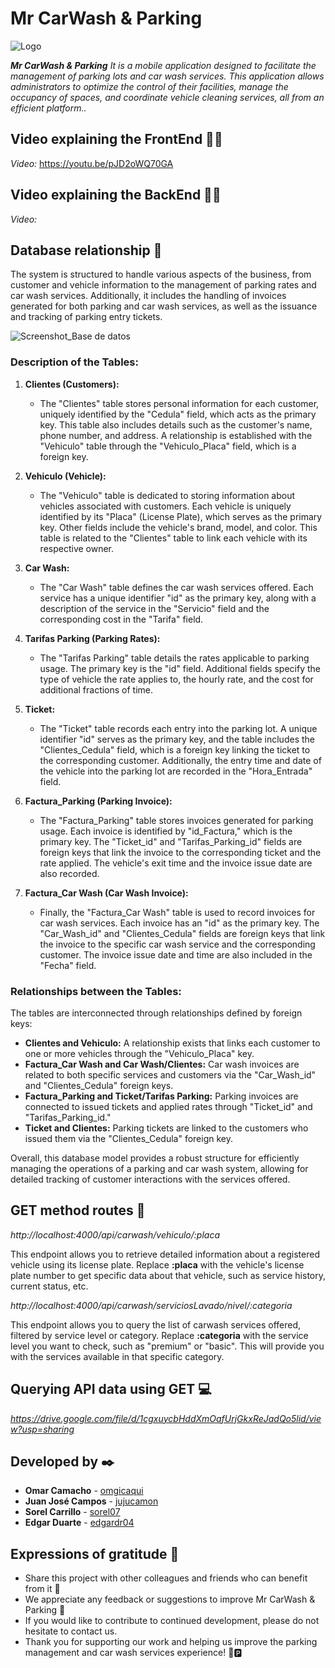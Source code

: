 # Mr CarWash & Parking

![Logo](https://github.com/user-attachments/assets/c7ccd829-0e98-4c36-9944-556a00669ab0)

_**Mr CarWash & Parking** It is a mobile application designed to facilitate the management of parking lots and car wash services. This application allows administrators to optimize the control of their facilities, manage the occupancy of spaces, and coordinate vehicle cleaning services, all from an efficient platform.._

## Video explaining the FrontEnd 📲🚗
_Video:_ https://youtu.be/pJD2oWQ70GA

## Video explaining the BackEnd 📲🚗
_Video:_ 

## Database relationship 🔩

The system is structured to handle various aspects of the business, from customer and vehicle information to the management of parking rates and car wash services. Additionally, it includes the handling of invoices generated for both parking and car wash services, as well as the issuance and tracking of parking entry tickets.

![Screenshot_Base de datos](https://github.com/user-attachments/assets/f2ffc5c1-b01c-417f-a782-ef34d5e66f86)

### Description of the Tables:

1. **Clientes (Customers):**
   - The "Clientes" table stores personal information for each customer, uniquely identified by the "Cedula" field, which acts as the primary key. This table also includes details such as the customer's name, phone number, and address. A relationship is established with the "Vehiculo" table through the "Vehiculo_Placa" field, which is a foreign key.

2. **Vehiculo (Vehicle):**
   - The "Vehiculo" table is dedicated to storing information about vehicles associated with customers. Each vehicle is uniquely identified by its "Placa" (License Plate), which serves as the primary key. Other fields include the vehicle's brand, model, and color. This table is related to the "Clientes" table to link each vehicle with its respective owner.

3. **Car Wash:**
   - The "Car Wash" table defines the car wash services offered. Each service has a unique identifier "id" as the primary key, along with a description of the service in the "Servicio" field and the corresponding cost in the "Tarifa" field.

4. **Tarifas Parking (Parking Rates):**
   - The "Tarifas Parking" table details the rates applicable to parking usage. The primary key is the "id" field. Additional fields specify the type of vehicle the rate applies to, the hourly rate, and the cost for additional fractions of time.

5. **Ticket:**
   - The "Ticket" table records each entry into the parking lot. A unique identifier "id" serves as the primary key, and the table includes the "Clientes_Cedula" field, which is a foreign key linking the ticket to the corresponding customer. Additionally, the entry time and date of the vehicle into the parking lot are recorded in the "Hora_Entrada" field.

6. **Factura_Parking (Parking Invoice):**
   - The "Factura_Parking" table stores invoices generated for parking usage. Each invoice is identified by "id_Factura," which is the primary key. The "Ticket_id" and "Tarifas_Parking_id" fields are foreign keys that link the invoice to the corresponding ticket and the rate applied. The vehicle's exit time and the invoice issue date are also recorded.

7. **Factura_Car Wash (Car Wash Invoice):**
   - Finally, the "Factura_Car Wash" table is used to record invoices for car wash services. Each invoice has an "id" as the primary key. The "Car_Wash_id" and "Clientes_Cedula" fields are foreign keys that link the invoice to the specific car wash service and the corresponding customer. The invoice issue date and time are also included in the "Fecha" field.

### Relationships between the Tables:

The tables are interconnected through relationships defined by foreign keys:
- **Clientes and Vehiculo:** A relationship exists that links each customer to one or more vehicles through the "Vehiculo_Placa" key.
- **Factura_Car Wash and Car Wash/Clientes:** Car wash invoices are related to both specific services and customers via the "Car_Wash_id" and "Clientes_Cedula" foreign keys.
- **Factura_Parking and Ticket/Tarifas Parking:** Parking invoices are connected to issued tickets and applied rates through "Ticket_id" and "Tarifas_Parking_id."
- **Ticket and Clientes:** Parking tickets are linked to the customers who issued them via the "Clientes_Cedula" foreign key.

Overall, this database model provides a robust structure for efficiently managing the operations of a parking and car wash system, allowing for detailed tracking of customer interactions with the services offered.

## GET method routes 🔗

_http://localhost:4000/api/carwash/vehiculo/:placa_

This endpoint allows you to retrieve detailed information about a registered vehicle using its license plate. Replace **:placa** with the vehicle's license plate number to get specific data about that vehicle, such as service history, current status, etc.

_http://localhost:4000/api/carwash/serviciosLavado/nivel/:categoria_

This endpoint allows you to query the list of carwash services offered, filtered by service level or category. Replace **:categoria** with the service level you want to check, such as "premium" or "basic". This will provide you with the services available in that specific category.

## Querying API data using GET 💻
_https://drive.google.com/file/d/1cgxuycbHddXmOafUrjGkxReJadQo5lid/view?usp=sharing_

## Developed by ✒️

* **Omar Camacho** - [omgicaqui](https://github.com/omgicaqui)
* **Juan José Campos** - [jujucamon](https://github.com/jujocamon)
* **Sorel Carrillo** - [sorel07](https://github.com/sorel07)
* **Edgar Duarte** - [edgardr04](https://github.com/edgardr04)



## Expressions of gratitude 🎁

* Share this project with other colleagues and friends who can benefit from it 📢
* We appreciate any feedback or suggestions to improve Mr CarWash & Parking 🙌
* If you would like to contribute to continued development, please do not hesitate to contact us.
* Thank you for supporting our work and helping us improve the parking management and car wash services experience! 🚗🅿️

